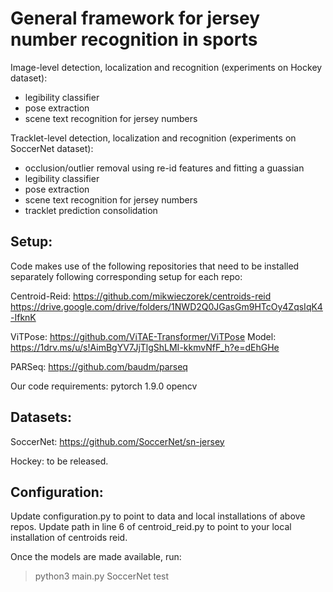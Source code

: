 # General framework for jersey number recognition in sports

Image-level detection, localization and recognition (experiments on Hockey dataset):
  - legibility classifier
  - pose extraction
  - scene text recognition for jersey numbers

Tracklet-level detection, localization and recognition (experiments on SoccerNet dataset):
  - occlusion/outlier removal using re-id features and fitting a guassian
  - legibility classifier
  - pose extraction
  - scene text recognition for jersey numbers
  - tracklet prediction consolidation

## Setup:
Code makes use of the following repositories that need to be installed separately following corresponding setup for each repo:

Centroid-Reid:
https://github.com/mikwieczorek/centroids-reid
https://drive.google.com/drive/folders/1NWD2Q0JGasGm9HTcOy4ZqsIqK4-IfknK

ViTPose:
https://github.com/ViTAE-Transformer/ViTPose
Model: https://1drv.ms/u/s!AimBgYV7JjTlgShLMI-kkmvNfF_h?e=dEhGHe

PARSeq:
https://github.com/baudm/parseq

Our code requirements:
pytorch 1.9.0
opencv

## Datasets:
SoccerNet:
https://github.com/SoccerNet/sn-jersey

Hockey: to be released.

## Configuration:
Update configuration.py to point to data and local installations of above repos.
Update path in line 6 of centroid_reid.py to point to your local installation of centroids reid.

Once the models are made available, run:
> python3 main.py SoccerNet test
